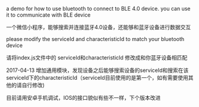 a demo for how to use bluetooth to connect to BLE 4.0 device.
you can use it to communicate with BLE device

一个微信小程序，能够搜索并连接蓝牙4.0设备，还能够和蓝牙设备进行数据交互


please modify the serviceId and characteristicId to match your bluetooth device

请将index.js文件中的 serviceId和characteristicId 修改成和你蓝牙设备相匹配

2017-04-13
增加通用模块，发现设备之后能够搜索设备的serviceId和搜索在该serviceId下的characteristicId（serviceId目前使用的是第一个，如有需要使用其他的请自行修改)


目前请用安卓手机调试，IOS的接口貌似有些不一样，下个版本改进



